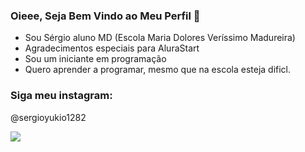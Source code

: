 ### Oieee, Seja Bem Vindo ao Meu Perfil 💙

- Sou Sérgio aluno MD (Escola Maria Dolores Veríssimo Madureira)
- Agradecimentos especiais para AluraStart
- Sou um iniciante em programação
- Quero aprender a programar, mesmo que na escola esteja dificl.

### Siga meu instagram: 

@sergioyukio1282

![](https://media.tenor.com/wO3KAyeQWgoAAAAM/okkotsu-yuta-okkotsu.gif)
